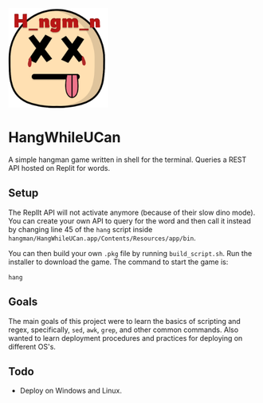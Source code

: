 <img src="images/logo.png" alt="drawing" width="200"/>

# HangWhileUCan
A simple hangman game written in shell for the terminal. Queries a REST API hosted on Replit for words.

## Setup

The ReplIt API will not activate anymore (because of their slow dino mode). You can create your own API to query for the word and then call it instead by changing line 45 of the `hang` script inside `hangman/HangWhileUCan.app/Contents/Resources/app/bin`.

You can then build your own `.pkg` file by running `build_script.sh`. Run the installer to download the game. The command to start the game is:

    hang

## Goals

The main goals of this project were to learn the basics of scripting and regex, specifically, `sed`, `awk`, `grep`, and other common commands. Also wanted to learn deployment procedures and practices for deploying on different OS's.

## Todo

- Deploy on Windows and Linux.


